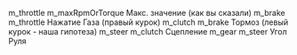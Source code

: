 m_throttle	m_maxRpmOrTorque	Макс. значение (как вы сказали)
m_brake	m_throttle	Нажатие Газа (правый курок)
m_clutch	m_brake	Тормоз (левый курок - наша гипотеза)
m_steer	m_clutch	Сцепление
m_gear	m_steer	Угол Руля